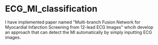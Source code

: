 # ECG_MI_classification
I have implemented paper named "Multi-branch Fusion Network for Myocardial Infarction Screening from 12-lead ECG Images" whcih develop an 
approach that can detect the MI automatically by simply inputting ECG images.
